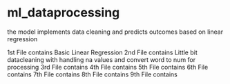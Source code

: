 # ml_dataprocessing

the model implements data cleaning and predicts outcomes based on linear regression

1st File contains Basic Linear Regression
2nd File contains Little bit datacleaning with handling na values and convert word to num for processing
3rd File contains 
4th File contains
5th File contains
6th File contains
7th File contains
8th File contains
9th File contains

